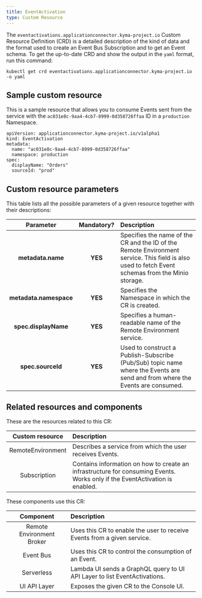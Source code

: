 ```yaml
---
title: EventActivation
type: Custom Resource
---
```


The `eventactivations.applicationconnector.kyma-project.io` Custom Resource Definition (CRD) is a detailed description of the kind of data and the format used to create an Event Bus Subscription and to get an Event schema. To get the up-to-date CRD and show the output in the `yaml` format, run this command:

```
kubectl get crd eventactivations.applicationconnector.kyma-project.io -o yaml
```

## Sample custom resource

This is a sample resource that allows you to consume Events sent from the service with the `ac031e8c-9aa4-4cb7-8999-0d358726ffaa` ID in a `production` Namespace.

```
apiVersion: applicationconnector.kyma-project.io/v1alpha1
kind: EventActivation
metadata:
  name: "ac031e8c-9aa4-4cb7-8999-0d358726ffaa"
  namespace: production
spec:
  displayName: "Orders"
  sourceId: "prod"
```

## Custom resource parameters

This table lists all the possible parameters of a given resource together with their descriptions:


| Parameter   |      Mandatory?      |  Description |
|:----------:|:-------------:|:------|
| **metadata.name** |    **YES**   | Specifies the name of the CR and the ID of the Remote Environment service. This field is also used to fetch Event schemas from the Minio storage.  |
| **metadata.namespace** |    **YES**   | Specifies the Namespace in which the CR is created. |
| **spec.displayName** |    **YES**   | Specifies a human-readable name of the Remote Environment service. |
| **spec.sourceId** |    **YES**   | Used to construct a Publish-Subscribe (Pub/Sub) topic name where the Events are send and from where the Events are consumed. |

## Related resources and components

These are the resources related to this CR:

| Custom resource   |   Description |
|:----------:|:------|
| RemoteEnvironment |  Describes a service from which the user receives Events. |
| Subscription | Contains information on how to create an infrastructure for consuming Events. Works only if the EventActivation is enabled.  |

These components use this CR:

| Component   |   Description |
|:----------:|:------|
| Remote Environment Broker |  Uses this CR to enable the user to receive Events from a given service. |
| Event Bus | Uses this CR to control the consumption of an Event.  |
| Serverless | Lambda UI sends a GraphQL query to UI API Layer to list EventActivations. |
| UI API Layer |  Exposes the given CR to the Console UI. |
